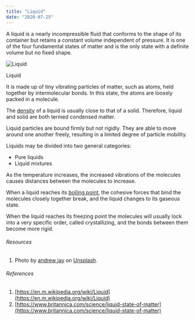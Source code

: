```yaml
---
title: "Liquid"
date: "2020-07-25"
---
```


A liquid is a nearly incompressible fluid that conforms to the shape of its container but retains a constant volume independent of pressure. It is one of the four fundamental states of matter and is the only state with a definite volume but no fixed shape.

![Liquid](https://chemistdictionary.com/wp-content/uploads/2020/07/liquid-scaled-e1595677051613-1024x611.jpg)

Liquid

It is made up of tiny vibrating particles of matter, such as atoms, held together by intermolecular bonds. In this state, the atoms are loosely packed in a molecule.

The [density](https://chemistdictionary.com/density/) of a liquid is usually close to that of a solid. Therefore, liquid and solid are both termed condensed matter. 

Liquid particles are bound firmly but not rigidly. They are able to move around one another freely, resulting in a limited degree of particle mobility. 

Liquids may be divided into two general categories: 

- Pure liquids
- Liquid mixtures

As the temperature increases, the increased vibrations of the molecules causes distances between the molecules to increase. 

When a liquid reaches its [boiling point](https://chemistdictionary.com/boiling-point/), the cohesive forces that bind the molecules closely together break, and the liquid changes to its gaseous state.

When the liquid reaches its freezing point the molecules will usually lock into a very specific order, called crystallizing, and the bonds between them become more rigid.

###### Resources

1. Photo by [andrew jay](https://unsplash.com/@andrewxjay?utm_source=unsplash&utm_medium=referral&utm_content=creditCopyText) on [Unsplash](https://unsplash.com/s/photos/liquid?utm_source=unsplash&utm_medium=referral&utm_content=creditCopyText).

###### References

1. [https://en.m.wikipedia.org/wiki/Liquid](https://en.m.wikipedia.org/wiki/Liquid)
2. [https://www.britannica.com/science/liquid-state-of-matter](https://www.britannica.com/science/liquid-state-of-matter)
